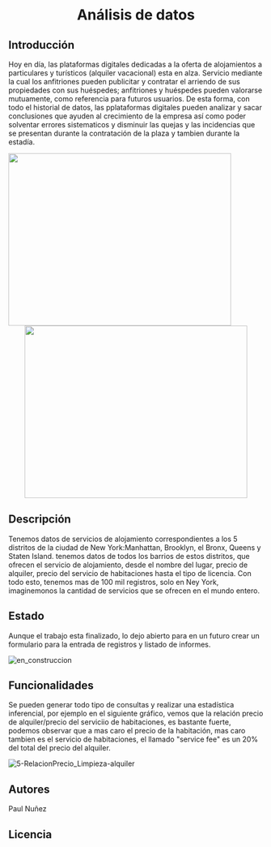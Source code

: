 # <h1 align="center"> Análisis de  datos </h1>

## Introducción
Hoy en día, las plataformas digitales dedicadas a la oferta de alojamientos a particulares y turísticos (alquiler vacacional) esta en alza.
Servicio mediante la cual los anfitriones pueden publicitar y contratar el arriendo de sus propiedades con sus huéspedes; anfitriones y huéspedes pueden valorarse mutuamente, como referencia para futuros usuarios. 
De esta forma, con todo el historial de datos, las pplataformas digitales pueden analizar y sacar conclusiones que ayuden al crecimiento de la empresa así como poder solventar errores sistematicos y disminuir las quejas y las incidencias que se presentan durante la contratación de la plaza y tambien durante la estadía.

 <img align="left" width="440" height="340" src="https://github.com/Paul243654/introduccion_analisis_datos/assets/112754073/2f7947e7-6364-462f-b34c-34499d3fd529"> 
 <p align="center">
  <img width="440" height="340" src="https://github.com/Paul243654/introduccion_analisis_datos/assets/112754073/537f4b69-0280-41fa-bb48-5a4125d526c3">   
</p> 

## Descripción
Tenemos datos de servicios de alojamiento correspondientes a los 5 distritos de la ciudad  de New York:Manhattan, Brooklyn, el Bronx, Queens y Staten Island.
tenemos datos de todos los barrios de estos distritos, que ofrecen el servicio de alojamiento, desde el nombre del lugar, precio de alquiler, precio del servicio de habitaciones hasta el tipo de licencia.
Con todo esto, tenemos mas de 100 mil registros, solo en Ney York, imaginemonos la cantidad de servicios que se ofrecen en el mundo entero.
## Estado
Aunque el trabajo esta finalizado, lo dejo abierto para en un futuro crear un formulario para la entrada  de registros y listado de informes.

![en_construccion](https://github.com/Paul243654/introduccion_analisis_datos/assets/112754073/b20795aa-68b0-48eb-ae2c-4490cb6e3de9)

## Funcionalidades

Se pueden generar todo tipo de consultas y realizar una estadística inferencial, por ejemplo en el siguiente gráfico, vemos que la relación precio de alquiler/precio del serviciio de habitaciones, es bastante fuerte, podemos observar que a mas caro el precio de la habitación, mas caro tambien es el servicio de habitaciones, el llamado "service fee" es un 20% del total del precio del alquiler.

![5-RelacionPrecio_Limpieza-alquiler](https://github.com/Paul243654/introduccion_analisis_datos/assets/112754073/8ef403bc-a97f-49fb-943a-1059da04f627)


## Autores
Paul Nuñez

## Licencia

